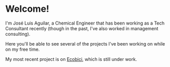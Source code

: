 # Welcome! 

I'm José Luis Aguilar, a Chemical Engineer that has been working as a Tech Consultant recently (though in the past, I've also worked in management consulting).

Here you'll be able to see several of the projects I've been working on while on my free time. 

My most recent project is on [Ecobici](project-ecobike/intro.md), which is still under work.
